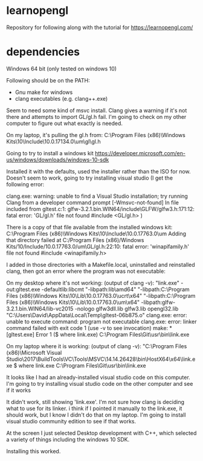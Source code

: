# learnopengl
Repository for following along with the tutorial for https://learnopengl.com/

# dependencies
Windows 64 bit (only tested on windows 10)

Following should be on the PATH:
* Gnu make for windows
* clang executables (e.g. clang++.exe)

Seem to need some kind of msvc install. Clang gives a warning if it's not there
and attempts to import GL/gl.h fail. I'm going to check on my other computer to
figure out what exactly is needed.

On my laptop, it's pulling the gl.h from:
C:\Program Files (x86)\Windows Kits\10\Include\10.0.17134.0\um\gl\gl.h

Going to try to install a windows kit
https://developer.microsoft.com/en-us/windows/downloads/windows-10-sdk

Installed it with the defaults, used the installer rather than the ISO for now.
Doesn't seem to work, going to try installing visual studio
(I get the following error:

clang.exe: warning: unable to find a Visual Studio installation; try running Clang from a developer command prompt [-Wmsvc-not-found]
In file included from gltest.c:1:
glfw-3.2.1.bin.WIN64/include\GLFW/glfw3.h:171:12: fatal error: 'GL/gl.h' file not found
  #include <GL/gl.h>
)

There is a copy of that file available from the installed windows kit: C:\Program Files (x86)\Windows Kits\10\Include\10.0.17763.0\um
Adding that directory failed at 
C:/Program Files (x86)/Windows Kits/10/Include/10.0.17763.0/um\GL/gl.h:22:10: fatal error: 'winapifamily.h' file not found
#include <winapifamily.h>

I added in those directories with a Makefile.local, uninstalled and reinstalled clang, then got an error where the program was not executable:

On my desktop where it's not working:
(output of clang -v):
 "link.exe" -out:gltest.exe -defaultlib:libcmt "-libpath:lib\\amd64" "-libpath:C:\\Program Files (x86)\\Windows Kits\\10\\Lib\\10.0.17763.0\\ucrt\\x64" "-libpath:C:\\Program Files (x86)\\Windows Kits\\10\\Lib\\10.0.17763.0\\um\\x64" -libpath:glfw-3.2.1.bin.WIN64/lib-vc2015 -nologo glfw3dll.lib glfw3.lib opengl32.lib "C:\\Users\\David\\AppData\\Local\\Temp\\gltest-06b875.o"
clang.exe: error: unable to execute command: program not executable
clang.exe: error: linker command failed with exit code 1 (use -v to see invocation)
make: * [gltest.exe] Error 1
($ where link.exe)
C:\Program Files\Git\usr\bin\link.exe

On my laptop where it is working:
(output of clang -v):
"C:\\Program Files (x86)\\Microsoft Visual Studio\\2017\\BuildTools\\VC\\Tools\\MSVC\\14.14.26428\\bin\\HostX64\\x64\\link.exe
$ where link.exe
C:\Program Files\Git\usr\bin\link.exe

It looks like I had an already-installed visual studio code on this computer. I'm going to try installing visual studio code on the other computer and see if it works

It didn't work, still showing 'link.exe'. I'm not sure how clang is deciding what to use for its linker. i think if I pointed it manually to the
link.exe, it should work, but I know I didn't do that on my laptop. I'm going to install visual studio community edition to see if that works.

At the screen I just selected Desktop development with C++, which selected a variety of things including the windows 10 SDK.

Installing this worked.
